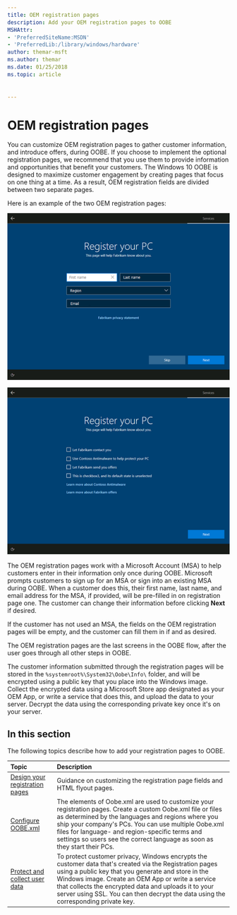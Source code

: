 ```yaml
---
title: OEM registration pages
description: Add your OEM registration pages to OOBE
MSHAttr:
- 'PreferredSiteName:MSDN'
- 'PreferredLib:/library/windows/hardware'
author: themar-msft
ms.author: themar
ms.date: 01/25/2018
ms.topic: article


---
```

# OEM registration pages

You can customize OEM registration pages to gather customer information, and introduce offers, during OOBE. If you choose to implement the optional registration pages, we recommend that you use them to provide information and opportunities that benefit your customers. The Windows 10 OOBE is designed to maximize customer engagement by creating pages that focus on one thing at a time. As a result, OEM registration fields are divided between two separate pages.

Here is an example of the two OEM registration pages:

![OEM registration page 1](images/oem-registration-page1.png)

![OEM registration page 2](images/oem-registration-page2.png)

The OEM registration pages work with a Microsoft Account (MSA) to help customers enter in their information only once during OOBE. Microsoft prompts customers to sign up for an MSA or sign into an existing MSA during OOBE. When a customer does this, their first name, last name, and email address for the MSA, if provided, will be pre-filled in on registration page one. The customer can change their information before clicking **Next** if desired.

If the customer has not used an MSA, the fields on the OEM registration pages will be empty, and the customer can fill them in if and as desired.

The OEM registration pages are the last screens in the OOBE flow, after the user goes through all other steps in OOBE.

The customer information submitted through the registration pages will be stored in the `%systemroot%\System32\Oobe\Info\` folder, and will be encrypted using a public key that you place into the Windows image. Collect the encrypted data using a Microsoft Store app designated as your OEM App, or write a service that does this, and upload the data to your server. Decrypt the data using the corresponding private key once it's on your server.

## In this section

The following topics describe how to add your registration pages to OOBE.

| Topic                                     | Description                                                                        |
|:------------------------------------------|:-----------------------------------------------------------------------------------|
| [Design your registration pages](design-registration-pages.md)   | Guidance on customizing the registration page fields and HTML flyout pages. |
| [Configure OOBE.xml](registration-pages-oobexml.md)              | The elements of Oobe.xml are used to customize your registration pages. Create a custom Oobe.xml file or files as determined by the languages and regions where you ship your company's PCs. You can use multiple Oobe.xml files for language- and region-specific terms and settings so users see the correct language as soon as they start their PCs.                        |
| [Protect and collect user data](manage-user-data.md)               | To protect customer privacy, Windows encrypts the customer data that's created via the Registration pages using a public key that you generate and store in the Windows image. Create an OEM App or write a service that collects the encrypted data and uploads it to your server using SSL. You can then decrypt the data using the corresponding private key.   |
